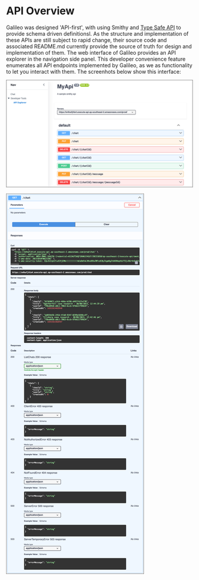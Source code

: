 # API Overview

Galileo was designed 'API-first', with using Smithy and [Type Safe API](https://github.com/aws/aws-pdk/tree/mainline/packages/type-safe-api) to provide schema driven definitionsl. As the structure and implementation of these APIs are still subject to rapid change, their source code and associated README.md currently provide the source of truth for design and implementation of them. The web interface of Galileo provides an API explorer in the navigation side panel. This developer convenience feature enumerates all API endpoints implemented by Galileo, as we as functionality to let you interact with them. The screenhots below show this interface:

![API List UI](api-explorer-list.png)

![API Explorer UI](api-explorer-test.png)


